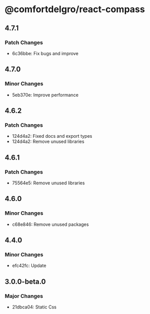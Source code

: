 # @comfortdelgro/react-compass

## 4.7.1

### Patch Changes

- 6c36bbe: Fix bugs and improve

## 4.7.0

### Minor Changes

- 5eb370e: Improve performance

## 4.6.2

### Patch Changes

- 124d4a2: Fixed docs and export types
- 124d4a2: Remove unused libraries

## 4.6.1

### Patch Changes

- 75564e5: Remove unused libraries

## 4.6.0

### Minor Changes

- c68e846: Remove unused packages

## 4.4.0

### Minor Changes

- efc42fc: Update

## 3.0.0-beta.0

### Major Changes

- 21dbca04: Static Css
